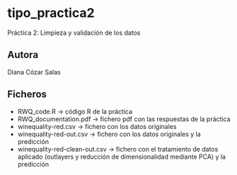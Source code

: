 # tipo_practica2
Práctica 2: Limpieza y validación de los datos

## Autora
Diana Cózar Salas

## Ficheros
- RWQ_code.R -> código R de la práctica
- RWQ_documentation.pdf -> fichero pdf con las respuestas de la práctica
- winequality-red.csv -> fichero con los datos originales
- winequality-red-out.csv -> fichero con los datos originales y la predicción
- winequality-red-clean-out.csv -> fichero con el tratamiento de datos aplicado (outlayers y reducción de dimensionalidad mediante PCA) y la predicción 
